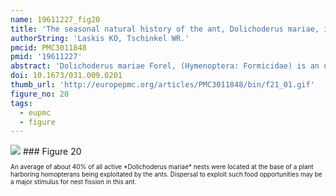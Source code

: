 ```yaml
---
name: 19611227_fig20
title: 'The seasonal natural history of the ant, Dolichoderus mariae, in Northern Florida.'
authorString: 'Laskis KO, Tschinkel WR.'
pmcid: PMC3011848
pmid: '19611227'
abstract: 'Dolichoderus mariae Forel, (Hymenoptera: Formicidae) is an uncommon, monomorphic but locally abundant, reddish-brown ant of peculiar nesting habits, whose range includes most of the eastern USA. In north Florida the ant excavates soil under wiregrass clumps or other plants with fibrous roots to form a single, large, shallow, conical or ovoid chamber broadly open to the surface around the plant base. Colonies are highly polygyne and, during the warm season, inhabit multiple nests connected only by above ground trails, over which nests exchange workers. Although monomorphic, worker size may differ significantly between colonies. The colony cycle is dominated by strong seasonal polydomy. From one or two over-wintering nests, the colonies expanded to occupy up to 60 nests by late summer, then retract once more to one or two nests by mid-winter. The worker-to-queen ratio changed greatly during this cycle, with over two thousand workers per queen during fall and winter, dropping to a low of about 300 during midsummer. Most of these summer queens probably die during the fall. Colonies reoccupy roughly the same area year to year even though they contract down to one or two nests in winter. Observation of fights in the contact zone between colonies suggested that the colonies are territorial. The ants subsist by tending aphids and scale insects for honeydew and scavenging for dead insects within their territories.'
doi: 10.1673/031.009.0201
thumb_url: 'http://europepmc.org/articles/PMC3011848/bin/f21_01.gif'
figure_no: 20
tags:
  - eupmc
  - figure
---
```

<img src='http://europepmc.org/articles/PMC3011848/bin/f21_01.jpg' style='max-height: 300px'>
### Figure 20
<p style='font-size: 10px;'>An average of about 40% of all active *Dolichoderus mariae* nests were located at the base of a plant harboring homopterans being exploitated by the ants. Dispersal to exploit such food opportunities may be a major stimulus for nest fission in this ant.</p>